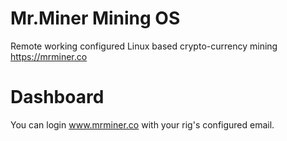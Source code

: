 # Mr.Miner Mining OS
Remote working configured Linux based crypto-currency mining https://mrminer.co


# Dashboard
You can login www.mrminer.co with your rig's configured email.
